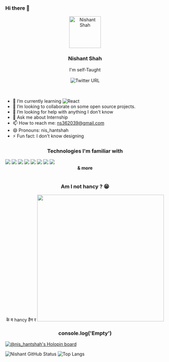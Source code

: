 ### Hi there 👋
<div align="center">
<img src="https://nishantshah977.github.io/img/profile-pic.png" height="100" width="100" alt="Nishant Shah">
<h3>Nishant Shah</h3>
I'm self-Taught<br><br>
<img alt="Twitter URL" src="https://img.shields.io/twitter/url?label=Twitter&style=social&url=https%3A%2F%2Ftwitter.com%2Fgeekhelper977">
</div>
<br><br>



- 🌱 I’m currently learning ![React](https://img.shields.io/badge/React-20232A?style=flat-square&logo=react&logoColor=61DAFB)
- 👯 I’m looking to collaborate on some open source projects.
- 🤔 I’m looking for help with anything I don't know
- 💬 Ask me about Internship 
- 📫 How to reach me: [ns362039@gmail.com](mailto:ns362039@gmail.com)
- 😄 Pronouns: nis_hantshah
- ⚡ Fun fact: I don't know designing 

<h3 align="center">Technologies I'm familiar with</h3>
<img src="https://img.shields.io/badge/-HTML5-E34F26?style=flat-square&logo=html5&logoColor=white">
<img src="https://img.shields.io/badge/-CSS3-1572B6?style=flat-square&logo=css3">
<img src="https://img.shields.io/badge/-Java%20Script-black?style=flat-square&logo=javascript">
<img src="https://img.shields.io/badge/-MySQL-black?style=flat-square&logo=mysql">
<img src="https://img.shields.io/badge/-GitHub-181717?style=flat-square&logo=github">
<img src="https://img.shields.io/badge/-Bootstrap-563D7C?style=flat-square&logo=bootstrap">
<img src="https://img.shields.io/badge/PHP-black?style=flat-square&logo=php">
<img src="https://img.shields.io/badge/-C%2B%2B-blue">
<br>
<center><strong>& more</strong></center>
<br>
<h3 align="center">Am I not hancy ? 😁 </h3>
<div align="center">
के म hancy हैन र
<img height="400" src="https://scontent.fsif1-1.fna.fbcdn.net/v/t39.30808-6/315122224_906633203657493_588411881470587366_n.jpg?stp=dst-jpg_e15_q60_s1080x1980_tt1_u&efg=eyJ1cmxnZW4iOiJ1cmxnZW5fZnJvbV91cmwifQ&_nc_cid=0&_nc_ad=z-m&_nc_rml=0&_nc_ht=scontent.fsif1-1.fna&_nc_cat=109&_nc_ohc=n2CUWGJCbZ4AX-09W-n&ccb=1-7&_nc_sid=e3f864&oh=00_AfBPLWLP1hM1boGwIXfipSCE2Fb_O8eMLr3hy5jdKaktYw&oe=6398976C">
</div>
<h3 align="center">console.log('Empty')</h3>


[![@nis_hantshah's Holopin board](https://holopin.me/nis_hantshah)](https://holopin.io/@nis_hantshah)
 
![Nishant GitHub Status](https://github-readme-stats.vercel.app/api?username=nishantshah977&show_icons=true&theme=dark)
![Top Langs](https://github-readme-stats.vercel.app/api/top-langs/?username=nishantshah977&layout=compact&theme=dark)
